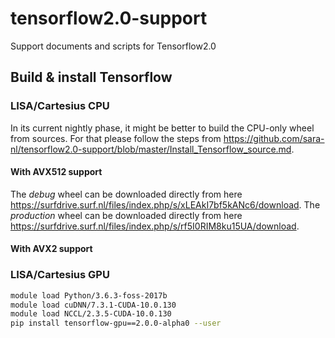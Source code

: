 # tensorflow2.0-support
Support documents and scripts for Tensorflow2.0

## Build & install Tensorflow
### LISA/Cartesius CPU
In its current nightly phase, it might be better to build the CPU-only wheel from sources. For that please follow the steps from https://github.com/sara-nl/tensorflow2.0-support/blob/master/Install_Tensorflow_source.md. 

#### With AVX512 support
The *debug* wheel can be downloaded directly from here https://surfdrive.surf.nl/files/index.php/s/xLEAkI7bf5kANc6/download.
The *production* wheel can be downloaded directly from here https://surfdrive.surf.nl/files/index.php/s/rf5I0RIM8ku15UA/download.

#### With AVX2 support


### LISA/Cartesius GPU
```bash
module load Python/3.6.3-foss-2017b
module load cuDNN/7.3.1-CUDA-10.0.130 
module load NCCL/2.3.5-CUDA-10.0.130
pip install tensorflow-gpu==2.0.0-alpha0 --user
```

